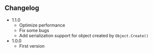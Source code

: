 ## Changelog

- 1.1.0
    + Optimize performance
    + Fix some bugs
    + Add serialization support for object created by `Object.Create()`
- 1.0.0 
    + First version